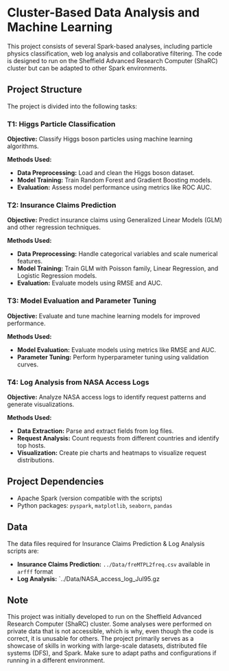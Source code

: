 # Cluster-Based Data Analysis and Machine Learning

This project consists of several Spark-based analyses, including particle physics classification, web log analysis and collaborative filtering. The code is designed to run on the Sheffield Advanced Research Computer (ShaRC) cluster but can be adapted to other Spark environments.

## Project Structure

The project is divided into the following tasks:

### T1: Higgs Particle Classification

**Objective:** Classify Higgs boson particles using machine learning algorithms.

**Methods Used:**
- **Data Preprocessing:** Load and clean the Higgs boson dataset.
- **Model Training:** Train Random Forest and Gradient Boosting models.
- **Evaluation:** Assess model performance using metrics like ROC AUC.

### T2: Insurance Claims Prediction

**Objective:** Predict insurance claims using Generalized Linear Models (GLM) and other regression techniques.

**Methods Used:**
- **Data Preprocessing:** Handle categorical variables and scale numerical features.
- **Model Training:** Train GLM with Poisson family, Linear Regression, and Logistic Regression models.
- **Evaluation:** Evaluate models using RMSE and AUC.

### T3: Model Evaluation and Parameter Tuning

**Objective:** Evaluate and tune machine learning models for improved performance.

**Methods Used:**
- **Model Evaluation:** Evaluate models using metrics like RMSE and AUC.
- **Parameter Tuning:** Perform hyperparameter tuning using validation curves.

### T4: Log Analysis from NASA Access Logs

**Objective:** Analyze NASA access logs to identify request patterns and generate visualizations.

**Methods Used:**
- **Data Extraction:** Parse and extract fields from log files.
- **Request Analysis:** Count requests from different countries and identify top hosts.
- **Visualization:** Create pie charts and heatmaps to visualize request distributions.

## Project Dependencies

- Apache Spark (version compatible with the scripts)
- Python packages: `pyspark`, `matplotlib`, `seaborn`, `pandas`

## Data

The data files required for Insurance Claims Prediction & Log Analysis scripts are:

- **Insurance Claims Prediction:** `../Data/freMTPL2freq.csv` available in `arfff` format
- **Log Analysis:** `../Data/NASA_access_log_Jul95.gz

## Note

This project was initially developed to run on the Sheffield Advanced Research Computer (ShaRC) cluster. Some analyses were performed on private data that is not accessible, which is why, even though the code is correct, it is unusable for others. The project primarily serves as a showcase of skills in working with large-scale datasets, distributed file systems (DFS), and Spark. Make sure to adapt paths and configurations if running in a different environment.
